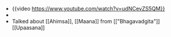 - {{video https://www.youtube.com/watch?v=udNCevZS5QM}}
-
- Talked about [[Ahimsa]], [[Maana]] from [["Bhagavadgita"]] [[Upaasana]]